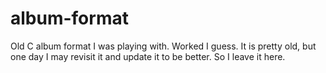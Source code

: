 album-format
============

Old C album format I was playing with. Worked I guess. It is pretty old, but one day I may revisit it and update it to be better. So I leave it here.
